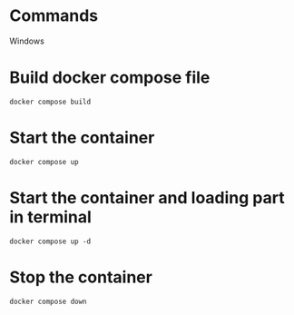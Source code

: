 
# Commands

Windows

# Build docker compose file
```
docker compose build
```

# Start the container

```
docker compose up
```
# Start the container and loading part in terminal

```
docker compose up -d
```
# Stop the container

```
docker compose down
```
